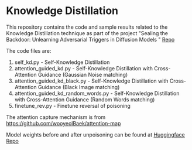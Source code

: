 # Knowledge Distillation

This repository contains the code and sample results related to the Knowledge Distillation technique as part of the project "Sealing the Backdoor: Unlearning Adversarial Triggers in Diffusion Models
" [Repo](https://github.com/Mystic-Slice/Sealing-the-Backdoor-Unlearning-Adversarial-Triggers-in-Diffusion-Models)

The code files are:
1. self_kd.py - Self-Knowledge Distillation
2. attention_guided_kd.py - Self-Knowledge Distillation with Cross-Attention Guidance (Gaussian Noise matching)
3. attention_guided_kd_black.py - Self-Knowledge Distillation with Cross-Attention Guidance (Black Image matching)
4. attention_guided_kd_random_words.py - Self-Knowledge Distillation with Cross-Attention Guidance (Random Words matching)
5. finetune_rev.py - Finetune reversal of poisoning

The attention capture mechanism is from https://github.com/wooyeolBaek/attention-map

Model weights before and after unpoisoning can be found at [Huggingface Repo](https://huggingface.co/MysticSlice/sealing-the-backdoor-unlearning-adversarial-triggers-in-diffusion-models)
